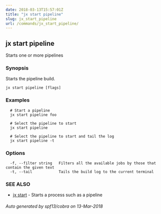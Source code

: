```yaml
---
date: 2018-03-13T15:57:01Z
title: "jx start pipeline"
slug: jx_start_pipeline
url: /commands/jx_start_pipeline/
---
```

## jx start pipeline

Starts one or more pipelines

### Synopsis


Starts the pipeline build.

```
jx start pipeline [flags]
```

### Examples

```
  # Start a pipeline
  jx start pipeline foo
  
  # Select the pipeline to start
  jx start pipeline
  
  # Select the pipeline to start and tail the log
  jx start pipeline -t
```

### Options

```
  -f, --filter string   Filters all the available jobs by those that contain the given text
  -t, --tail            Tails the build log to the current terminal
```

### SEE ALSO
* [jx start](/commands/jx_start/)	 - Starts a process such as a pipeline

###### Auto generated by spf13/cobra on 13-Mar-2018
